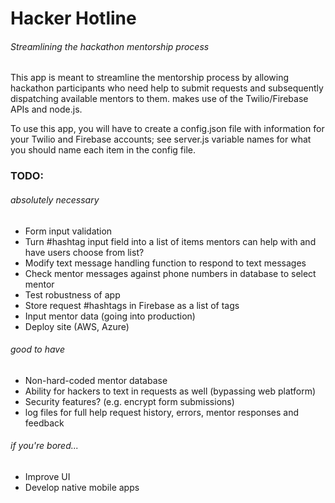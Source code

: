 <h1>Hacker Hotline</h1>
<h6>Streamlining the hackathon mentorship process</h6>
<p>This app is meant to streamline the mentorship process by allowing hackathon participants
who need help to submit requests and subsequently dispatching available mentors to them.
makes use of the Twilio/Firebase APIs and node.js.</p>
<p>To use this app, you will have to create a config.json file with information for your Twilio and Firebase accounts;
see server.js variable names for what you should name each item in the config file.</p>
<h3>TODO:</h3>
<h6>absolutely necessary</h6>
<ul>
	<li>Form input validation</li>
	<li>Turn #hashtag input field into a list of items mentors can help with and have users choose from list?</li>
	<li>Modify text message handling function to respond to text messages</li>
	<li>Check mentor messages against phone numbers in database to select mentor</li>
	<li>Test robustness of app</li>
	<li>Store request #hashtags in Firebase as a list of tags</li>
	<li>Input mentor data (going into production)</li>
	<li>Deploy site (AWS, Azure)</li>
</ul>
<h6>good to have</h6>
<ul>
	<li>Non-hard-coded mentor database</li>
	<li>Ability for hackers to text in requests as well (bypassing web platform)</li>
	<li>Security features? (e.g. encrypt form submissions)</li>
	<li>log files for full help request history, errors, mentor responses and feedback</li>
</ul>

<h6>if you're bored...</h6>
<ul>
	<li>Improve UI</li>
	<li>Develop native mobile apps</li>
</ul>